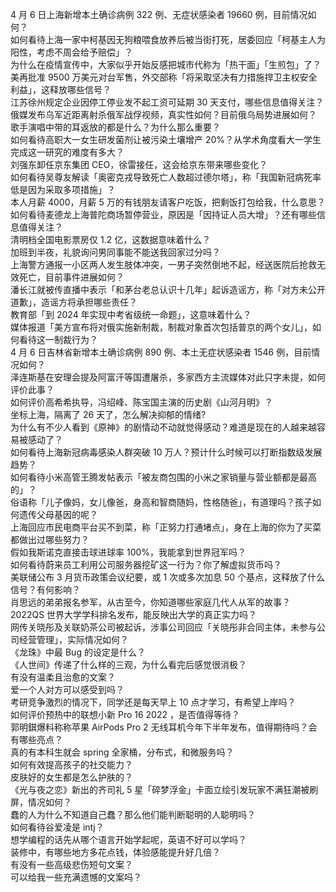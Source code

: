 4 月 6 日上海新增本土确诊病例 322 例、无症状感染者 19660 例，目前情况如何？  
如何看待上海一家中柯基因无狗粮喂食放养后被当街打死，居委回应「柯基主人为阳性，考虑不周会给予赔偿」？  
为什么在疫情宣传中，大家似乎开始反感把城市代称为「热干面」「生煎包」了？  
美再批准 9500 万美元对台军售，外交部称「将采取坚决有力措施捍卫主权安全利益」，这释放哪些信号？  
江苏徐州规定企业因停工停业发不起工资可延期 30 天支付，哪些信息值得关注？  
俄媒发布乌军近距离射杀俄军战俘视频，真实性如何？目前俄乌局势进展如何？  
歌手演唱中带的耳返放的都是什么？为什么那么重要？  
如何看待高职大一女生研发菌剂让被污染土壤增产 20%？从学术角度看大一学生完成这一研究的难度有多大？  
刘强东卸任京东集团 CEO，徐雷接任，这会给京东带来哪些变化？  
如何看待吴尊友解读「奥密克戎导致死亡人数超过德尔塔」，称「我国新冠病死率低是因为采取多项措施」？  
本人月薪 4000，月薪 5 万的有钱朋友请客户吃饭，把剩饭打包给我，什么意思？  
如何看待麦德龙上海普陀商场暂停营业，原因是「因持证人员大增」？还有哪些信息值得关注？  
清明档全国电影票房仅 1.2 亿，这数据意味着什么？  
加班到半夜，礼貌询问男同事能不能送我回家过分吗？  
上海警方通报一小区两人发生肢体冲突，一男子突然倒地不起，经送医院后抢救无效死亡，目前事件进展如何？  
潘长江就被传直播中表示「和茅台老总认识十几年」起诉造谣方，称「对方未公开道歉」，造谣方将承担哪些责任？  
教育部「到 2024 年实现中考省级统一命题」，这意味着什么？  
媒体报道「美方宣布将对俄实施新制裁，制裁对象首次包括普京的两个女儿」，如何看待这一制裁行为？  
4 月 6 日吉林省新增本土确诊病例 890 例、本土无症状感染者 1546 例，目前情况如何？  
泽连斯基在安理会提及阿富汗等国遭屠杀，多家西方主流媒体对此只字未提，如何评价此事？  
如何评价高希希执导，冯绍峰、陈宝国主演的历史剧《山河月明》？  
坐标上海，隔离了 26 天了，怎么解决抑郁的情绪?  
为什么有不少人看到《原神》的剧情动不动就觉得感动？难道是现在的人越来越容易被感动了？  
如何看待上海新冠病毒感染人群突破 10 万人？预计什么时候可以打断指数级发展趋势？  
如何看待小米高管王腾发帖表示「被友商包围的小米之家销量与营业额都是最高的」？  
俗语称「儿子像妈，女儿像爸，身高和智商随妈，性格随爸」，有道理吗？孩子如何遗传父母基因的呢？  
上海回应市民电商平台买不到菜，称「正努力打通堵点」，身在上海的你为了买菜都做出过哪些努力？  
假如我斯诺克直接击球进球率 100%，我能拿到世界冠军吗？  
如何看待蔚来员工利用公司服务器挖矿这一行为？你了解虚拟货币吗？  
美联储公布 3 月货币政策会议纪要，或 1 次或多次加息 50 个基点，这释放了什么信号？有何影响？  
肖思远的弟弟报名参军，从古至今，你知道哪些家庭几代人从军的故事？  
2022QS 世界大学学科排名发布，能反映出大学的真正实力吗？  
网传关晓彤及关联奶茶公司被起诉，涉事公司回应「关晓彤非合同主体，未参与公司经营管理」，实际情况如何？  
《龙珠》中最 Bug 的设定是什么？  
《人世间》传递了什么样的三观，为什么看完后感觉很消极？  
有没有温柔且治愈的文案？  
爱一个人对方可以感受到吗？  
考研竞争激烈的情况下，同学还是每天早上 10 点才学习，有希望上岸吗？  
如何评价预热中的联想小新 Pro 16 2022 ，是否值得等待？  
郭明錤爆料称称苹果 AirPods Pro 2 无线耳机今年下半年发布，值得期待吗？会有哪些亮点？  
真的有本科生就会 spring 全家桶，分布式，和微服务吗？  
如何有效提高孩子的社交能力？  
皮肤好的女生都是怎么护肤的？  
《光与夜之恋》新出的齐司礼 5 星「碎梦浮金」卡面立绘引发玩家不满狂潮被刷屏，情况如何？  
蠢的人为什么不知道自己蠢？那么他们能判断聪明的人聪明吗？  
如何看待谷爱凌是 intj？  
想学编程的话先从哪个语言开始学起呢，英语不好可以学吗？  
装修中，有哪些地方多花点钱，体验感能提升好几倍？  
有没有一些高级悲伤短句文案？  
可以给我一些充满遗憾的文案吗？  
